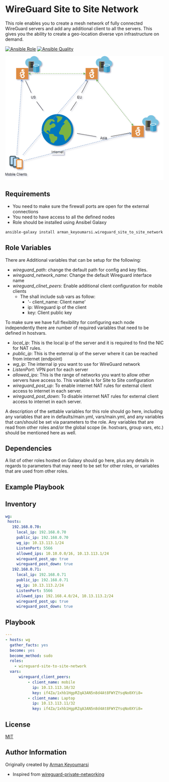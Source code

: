WireGuard Site to Site Network
=========

This role enables you to create a mesh network of fully connected WireGuard servers and add any additional client to all the servers. This gives you the ability to create a geo-location diverse vpn infrastructure on demand. 

[![Ansible Role](https://img.shields.io/ansible/role/d/46588)](https://galaxy.ansible.com/arman_keyoumarsi/wireguard_site_to_site_network) [![Ansible Quality](https://img.shields.io/ansible/quality/46588)](https://galaxy.ansible.com/arman_keyoumarsi/wireguard_site_to_site_network)

<p align="center">
  <img src="/files/WireGuard.png">
</p>


Requirements
------------

 * You need to make sure the firewall ports are open for the external connections
 * You need to have access to all the defined nodes
 * Role should be installed using Ansibel Galaxy
 
 ```bash
 ansible-galaxy install arman_keyoumarsi.wireguard_site_to_site_network
 ```

Role Variables
--------------

There are Additional variables that can be setup for the following:

 * _wireguard_path_: change the default path for config and key files.
 * _wireguard_network_name_: Change the default Wireguard interface name
 * _wireguard_clinet_peers_: Enable additional client configuration for mobile clients
    * The shall include sub vars as follow:
      * '- client_name: Client name' 
      * ip: Wireguard ip of the client
      * key: Client public key 

To make sure we have full flexibility for configuring each node independently there are number of required variables that need to be defined in hostvars. 

 * _local_ip_: This is the local ip of the server and it is required to find the NIC for NAT rules.
 * _public_ip_: This is the external ip of the server where it can be reached from internet (endpoint)
 * _wg_ip_: The internal ip you want to use for WireGuard network
 * _ListenPort_: VPN port for each server
 * _allowed_ips_: This is the range of networks you want to allow other servers have access to. This variable is for Site to Site configuration
 * _wireguard_post_up_: To enable internet NAT rules for external client access to internet in each server.
 * _wireguard_post_down_: To disable internet NAT rules for external client access to internet in each server.

A description of the settable variables for this role should go here, including any variables that are in defaults/main.yml, vars/main.yml, and any variables that can/should be set via parameters to the role. Any variables that are read from other roles and/or the global scope (ie. hostvars, group vars, etc.) should be mentioned here as well.

Dependencies
------------

A list of other roles hosted on Galaxy should go here, plus any details in regards to parameters that may need to be set for other roles, or variables that are used from other roles.

Example Playbook
----------------

## Inventory
```yml
wg:
 hosts:
   192.168.0.70:
     local_ip: 192.168.0.70
     public_ip: 192.168.0.70
     wg_ip: 10.13.113.1/24
     ListenPort: 5566
     allowed_ips: 10.10.0.0/16, 10.13.113.1/24
     wireguard_post_up: true
     wireguard_post_down: true
   192.168.0.71:
     local_ip: 192.168.0.71
     public_ip: 192.168.0.71
     wg_ip: 10.13.113.2/24
     ListenPort: 5566
     allowed_ips: 192.168.4.0/24, 10.13.113.2/24
     wireguard_post_up: true
     wireguard_post_down: true
```


## Playbook
```yml
---
- hosts: wg
  gather_facts: yes
  become: yes
  become_method: sudo
  roles:
    - wireguard-site-to-site-network
  vars:
      wireguard_client_peers:
          - client_name: mobile
            ip: 10.13.113.10/32
            key: if4Za/1xhb1HgpRZqA3AN5n8d4At8FWYZYsqNo0XYi8=
          - client_name: Laptop
            ip: 10.13.113.11/32
            key: if4Za/1xhb1HgpRZqA3AN5n8d4At8FWYZYsqNo0XYi8=
```
License
-------

[MIT](LICENSE)

Author Information
------------------

Originally created by [Arman Keyoumarsi](https://github.com/Arman-Keyoumarsi)
 * Inspired from [wireguard-private-networking](https://github.com/mawalu/wireguard-private-networking)
